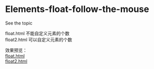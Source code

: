 # Elements-float-follow-the-mouse
See the topic

float.html  不能自定义元素的个数  
float2.html  可以自定义元素的个数


效果预览：  
[float.html](https://yotcap.github.io/someGadgets/Elements-float-follow-the-mouse/float.html)  
[float2.html](https://yotcap.github.io/someGadgets/Elements-float-follow-the-mouse/float2.html)
 
